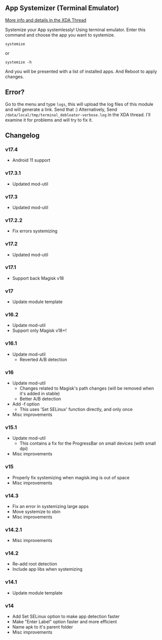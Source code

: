 ## App Systemizer (Terminal Emulator)
[More info and details in the XDA Thread](https://forum.xda-developers.com/apps/magisk/module-terminal-app-systemizer-ui-t3585851)

 Systemize your App systemlessly!
 Using terminal emulator.
 Enter this command and choose the app you want to systemize.

	systemize

or

	systemize -h
	
 And you will be presented with a list of installed apps.
 And Reboot to apply changes.

## Error?
 Go to the menu and type `logs`, this will upload the log files of this module and will generate a link. Send that :)
 Alternatively, Send `/data/local/tmp/terminal_debloater-verbose.log` in the XDA thread. I'll examine it for problems and will try to fix it.

## Changelog

### v17.4
* Android 11 support
### v17.3.1
* Updated mod-util
### v17.3
* Updated mod-util
### v17.2.2
* Fix errors systemizing
### v17.2
* Updated mod-util
### v17.1
* Support back Magisk v18
### v17
* Update module template
### v16.2
* Update mod-util
* Support only Magisk v18+!
### v16.1
* Update mod-util
  * Reverted A/B detection
### v16
* Update mod-util
  * Changes related to Magisk's path changes (will be removed when it's added in stable)
  * Better A/B detection
* Add -f option
  * This uses 'Set SELinux' function directly, and only once
* Misc improvements
### v15.1
* Update mod-util
  * This contains a fix for the ProgressBar on small devices (with small dpi)
* Misc improvements
### v15
* Properly fix systemizing when magisk.img is out of space
* Misc improvements
### v14.3
* Fix an error in systemizing large apps
* Move systemize to xbin
* Misc improvements
### v14.2.1
* Misc improvements
### v14.2
* Re-add root detection
* Include app libs when systemizing
### v14.1
* Update module template
### v14
* Add Set SELinux option to make app detection faster
* Make "Enter Label" option faster and more efficient
* Name apk to it's parent folder
* Misc improvements
